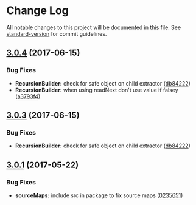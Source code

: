 # Change Log

All notable changes to this project will be documented in this file. See [standard-version](https://github.com/conventional-changelog/standard-version) for commit guidelines.

<a name="3.0.4"></a>
## [3.0.4](https://github.com/steelsojka/recurserator/compare/v3.0.2...v3.0.4) (2017-06-15)


### Bug Fixes

* **RecursionBuilder:** check for safe object on child extractor ([db84222](https://github.com/steelsojka/recurserator/commit/db84222))
* **RecursionBuilder:** when using readNext don't use value if falsey ([a3793f4](https://github.com/steelsojka/recurserator/commit/a3793f4))



<a name="3.0.3"></a>
## [3.0.3](https://github.com/steelsojka/recurserator/compare/v3.0.2...v3.0.3) (2017-06-15)


### Bug Fixes

* **RecursionBuilder:** check for safe object on child extractor ([db84222](https://github.com/steelsojka/recurserator/commit/db84222))



<a name="3.0.1"></a>
## [3.0.1](https://github.com/steelsojka/recurserator/compare/v3.0.0...v3.0.1) (2017-05-22)


### Bug Fixes

* **sourceMaps:** include src in package to fix source maps ([0235651](https://github.com/steelsojka/recurserator/commit/0235651))
